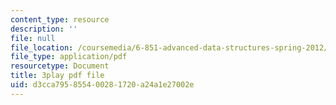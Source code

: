 ```yaml
---
content_type: resource
description: ''
file: null
file_location: /coursemedia/6-851-advanced-data-structures-spring-2012/d3cca795855400281720a24a1e27002e_T0yzrZL1py0.pdf
file_type: application/pdf
resourcetype: Document
title: 3play pdf file
uid: d3cca795-8554-0028-1720-a24a1e27002e
---
```

